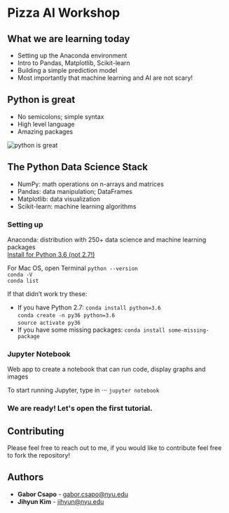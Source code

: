 # Pizza AI Workshop

## What we are learning today
- Setting up the Anaconda environment
- Intro to Pandas, Matplotlib, Scikit-learn
- Building a simple prediction model
- Most importantly that machine learning and AI are not scary!

## Python is great
- No semicolons; simple syntax
- High level language
- Amazing packages
 
![python is great](https://img-9gag-fun.9cache.com/photo/a6L3Dwq_700bwp.webp)  


## The Python Data Science Stack
- NumPy: math operations on n-arrays and matrices
- Pandas: data manipulation; DataFrames
- Matplotlib: data visualization
- Scikit-learn: machine learning algorithms

### Setting up
Anaconda: distribution with 250+ data science and machine learning packages  
[Install for Python 3.6 (not 2.7!)](https://www.anaconda.com/download/#linux)

For Mac OS, open Terminal
   `python --version`  
   `conda -V`  
   `conda list`  

If that didn’t work try these: 
- If you have Python 2.7:
   `conda install python=3.6`   
   `conda create -n py36 python=3.6`   
   `source activate py36`    
- If you have some missing packages:
   `conda install some-missing-package`   

### Jupyter Notebook
Web app to create a notebook that can run code, display graphs and images
	
To start running Jupyter, type in
⋅⋅⋅ `jupyter notebook`


### We are ready! Let's open the first tutorial.


## Contributing

Please feel free to reach out to me, if you would like to contribute feel free to fork the repository!


## Authors

* **Gabor Csapo** - gabor.csapo@nyu.edu
* **Jihyun Kim** - jihyun@nyu.edu
